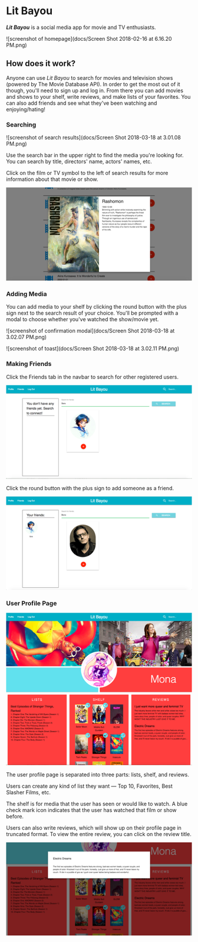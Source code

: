# Lit Bayou

***Lit Bayou*** is a social media app for movie and TV enthusiasts. 

![screenshot of homepage](docs/Screen Shot 2018-02-16 at 6.16.20 PM.png)

## How does it work?
Anyone can use *Lit Bayou* to search for movies and television shows (powered by The Movie Database API). In order to get the most out of it though, you'll need to sign up and log in. From there you can add movies and shows to your shelf, write reviews, and make lists of your favorites. You can also add friends and see what they've been watching and enjoying/hating!

### Searching

![screenshot of search results](docs/Screen Shot 2018-03-18 at 3.01.08 PM.png)

Use the search bar in the upper right to find the media you're looking for. You can search by title, directors' name, actors' names, etc.

Click on the film or TV symbol to the left of search results for more information about that movie or show.

![screenshot of media modal](docs/rashomoncard.png)


### Adding Media

You can add media to your shelf by clicking the round button with the plus sign next to the search result of your choice. You'll be prompted with a modal to choose whether you've watched the show/movie yet. 

![screenshot of confirmation modal](docs/Screen Shot 2018-03-18 at 3.02.07 PM.png)

![screenshot of toast](docs/Screen Shot 2018-03-18 at 3.02.11 PM.png)

### Making Friends

Click the Friends tab in the navbar to search for other registered users. 

![screenshot of friends page](docs/friendsearch1.png)

Click the round button with the plus sign to add someone as a friend.

![screenshot of friend page with friends added](docs/friendaddbono.png)

### User Profile Page

![screenshot of profile page](docs/monaprofile.png)

The user profile page is separated into three parts: lists, shelf, and reviews. 

Users can create any kind of list they want — Top 10, Favorites, Best Slasher Films, etc.

The shelf is for media that the user has seen or would like to watch. A blue check mark icon indicates that the user has watched that film or show before.

Users can also write reviews, which will show up on their profile page in truncated format. To view the entire review, you can click on the review title.

![screenshot of profile page](docs/fullreview.png)

